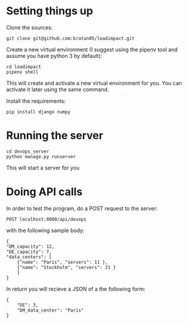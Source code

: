 # Setting things up

Clone the sources:
```
git clone git@github.com:bratan05/loadimpact.git
```

Create a new virtual environment (I suggest using the pipenv tool and assume you have python 3 by default):
```
cd loadimpact
pipenv shell
```
This will create and activate a new virtual environment for you. You can activate it later using the same command.

Install the requirements:
```
pip install django numpy
```

# Running the server
```
cd devops_server
python manage.py runserver
```
This will start a server for you

# Doing API calls
In order to test the program, do a POST request to the server:
```
POST localhost:8000/api/devops
```
with the following sample body:
```
{
"DM_capacity": 12,
"DE_capacity": 7,
"data_centers": [
	{"name": "Paris", "servers": 11 },
	{"name": "Stockholm", "servers": 21 }
	]
}
```
In return you will recieve a JSON of a the following form:
```
{
    "DE": 3,
    "DM_data_center": "Paris"
}
```
